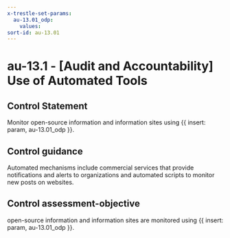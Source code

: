 ```yaml
---
x-trestle-set-params:
  au-13.01_odp:
    values:
sort-id: au-13.01
---
```


# au-13.1 - \[Audit and Accountability\] Use of Automated Tools

## Control Statement

Monitor open-source information and information sites using {{ insert: param, au-13.01_odp }}.

## Control guidance

Automated mechanisms include commercial services that provide notifications and alerts to organizations and automated scripts to monitor new posts on websites.

## Control assessment-objective

open-source information and information sites are monitored using {{ insert: param, au-13.01_odp }}.
